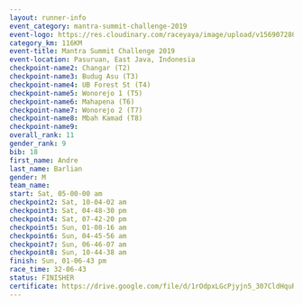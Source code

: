 ```yaml
---
layout: runner-info 
event_category: mantra-summit-challenge-2019 
event-logo: https://res.cloudinary.com/raceyaya/image/upload/v1569072809/logo/mantra-image_segrbx.jpg
category_km: 116KM 
event-title: Mantra Summit Challenge 2019 
event-location: Pasuruan, East Java, Indonesia 
checkpoint-name2: Changar (T2) 
checkpoint-name3: Budug Asu (T3) 
checkpoint-name4: UB Forest St (T4) 
checkpoint-name5: Wonorejo 1 (T5) 
checkpoint-name6: Mahapena (T6) 
checkpoint-name7: Wonorejo 2 (T7) 
checkpoint-name8: Mbah Kamad (T8) 
checkpoint-name9: 
overall_rank: 11
gender_rank: 9
bib: 18
first_name: Andre
last_name: Barlian
gender: M
team_name: 
start: Sat, 05-00-00 am
checkpoint2: Sat, 10-04-02 am
checkpoint3: Sat, 04-48-30 pm
checkpoint4: Sat, 07-42-20 pm
checkpoint5: Sun, 01-08-16 am
checkpoint6: Sun, 04-45-56 am
checkpoint7: Sun, 06-46-07 am
checkpoint8: Sun, 10-44-38 am
finish: Sun, 01-06-43 pm
race_time: 32-06-43
status: FINISHER
certificate: https://drive.google.com/file/d/1rOdpxLGcPjyjn5_307CldHquRiNmsMSp/view?usp=sharing
---
```

